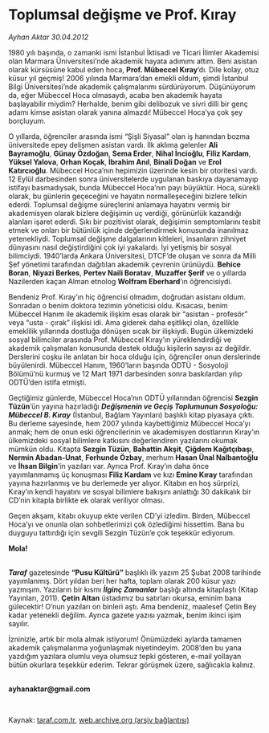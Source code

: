 # Toplumsal değişme ve Prof. Kıray

*Ayhan Aktar 30.04.2012*

<div class="yazi"><p>1980 yılı başında, o zamanki ismi İstanbul İktisadi ve Ticari İlimler Akademisi olan Marmara Üniversitesi’nde akademik hayata adımımı attım. Beni asistan olarak kürsüsüne kabul eden hoca, <b>Prof. Mübeccel Kıray</b>’dı. Dile kolay, otuz küsur yıl geçmiş! 2006 yılında Marmara’dan emekli oldum, şimdi İstanbul Bilgi Üniversitesi’nde akademik çalışmalarımı sürdürüyorum. Düşünüyorum da, eğer Mübeccel Hoca olmasaydı, acaba ben akademik hayata başlayabilir miydim? Herhalde, benim gibi delibozuk ve sivri dilli bir genç adamı kimse asistan olarak yanına almazdı! Mübeccel Hoca’ya çok şey borçluyum.</p>
<p>O yıllarda, öğrenciler arasında ismi “Şişli Siyasal” olan iş hanından bozma üniversitede epey delişmen asistan vardı. İlk aklıma gelenler <b>Ali Bayramoğlu</b>, <b>Günay Özdoğan</b>, <b>Sema Erder</b>, <b>Nihal İncioğlu</b>, <b>Filiz Kardam</b>, <b>Yüksel Yalova</b>, <b>Orhan Koçak</b>, <b>İbrahim Anıl</b>, <b>Binali Doğan</b> ve <b>Erol Katırcıoğlu</b>. Mübeccel Hoca’nın hepimizin üzerinde kesin bir otoritesi vardı. 12 Eylül darbesinden sonra üniversitelerde uygulanan baskıya dayanamayıp istifayı basmadıysak, bunda Mübeccel Hoca’nın payı büyüktür. Hoca, sürekli olarak, bu günlerin geçeceğini ve hayatın normalleşeceğini bizlere telkin ederdi. Toplumsal değişme süreçlerini anlamaya hayatını vermiş bir akademisyen olarak bizlere değişimin uç verdiği, görünürlük kazandığı alanları işaret ederdi. Sıkı bir pozitivist olarak, değişimin semptomlarını tesbit etmek ve onları bir bütünlük içinde değerlendirmek konusunda inanılmaz yetenekliydi. Toplumsal değişme dalgalarının kitleleri, insanların zihniyet dünyasını nasıl değiştirdiğini çok iyi yakalardı. İyi yetişmiş bir sosyal bilimciydi. 1940’larda Ankara Üniversitesi, DTCF’de oluşan ve sonra da Milli Şef yönetimi tarafından dağıtılan akademik çevrenin ürünüydü. <b>Behice Boran</b>, <b>Niyazi Berkes</b>, <b>Pertev Naili Boratav</b>, <b>Muzaffer Şerif</b> ve o yıllarda Nazilerden kaçan Alman etnolog <b>Wolfram Eberhard</b>’ın öğrencisiydi.</p>
<p>Bendeniz Prof. Kıray’ın hiç öğrencisi olmadım, doğrudan asistanı oldum. Sonradan o benim doktora tezimin yöneticisi oldu. Kısacası, benim Mübeccel Hanım ile akademik ilişkim esas olarak bir “asistan - profesör” veya “usta - çırak” ilişkisi idi. Ama giderek daha eşitlikçi olan, özellikle emeklilik yıllarında dostluğa dönüşen sıcak bir ilişkiydi. Bugün ülkemizdeki sosyal bilimciler arasında Prof. Mübeccel Kıray’ın yüreklendirdiği ve akademik çalışmaları konusunda destek olduğu kişilerin sayısı az değildir. Derslerini coşku ile anlatan bir hoca olduğu için, öğrenciler onun derslerinde büyülenirdi. Mübeccel Hanım, 1960’ların başında ODTÜ - Sosyoloji Bölümü’nü kurmuş ve 12 Mart 1971 darbesinden sonra baskılardan yılıp ODTÜ’den istifa etmişti.</p>
<p>Geçtiğimiz günlerde, Mübeccel Hoca’nın ODTÜ yıllarından öğrencisi <b>Sezgin Tüzün</b>’ün yayına hazırladığı <b><i>Değişmenin ve Geçiş Toplumunun Sosyoloğu: Mübeccel B. Kıray</i></b> (İstanbul, Bağlam Yayınları) başlıklı kitap piyasaya çıktı. Bu derleme sayesinde, hem 2007 yılında kaybettiğimiz Mübeccel Hoca’yı anmak; hem de onun eski öğrencilerinin ve akademisyen dostlarının Kıray’ın ülkemizdeki sosyal bilimlere katkısını değerlendiren yazılarını okumak mümkün oldu. Kitapta <b>Sezgin Tüzün</b>, <b>Bahattin Akşit</b>, <b>Çiğdem Kağıtçıbaşı</b>, <b>Nermin Abadan-Unat</b>, <b>Ferhunde Özbay</b>, merhum <b>Hasan Ünal Nalbantoğlu</b> ve <b>İhsan Bilgin</b>’in yazıları var. Ayrıca Prof. Kıray’ın daha önce yayımlanmamış üç konuşması <b>Filiz Kardam</b> ve kızı <b>Emine Kıray</b> tarafından yayına hazırlanmış ve bu derlemede yer alıyor. Kitabın en hoş sürprizi, Kıray’ın kendi hayatını ve sosyal bilimlere bakışını anlattığı 30 dakikalık bir CD’nin kitapla birlikte ek olarak veriliyor olması.</p>
<p>Geçen akşam, kitabı okuyup ekte verilen CD’yi izledim. Birden, Mübeccel Hoca’yı ve onunla olan sohbetlerimizi çok özlediğimi hissettim. Bana bu duyguyu tattırdığı için sevgili Sezgin Tüzün’e çok teşekkür ediyorum.</p>
<p><b>Mola!</b></p>
<p><b><i><br/>Taraf</i></b> gazetesinde <b>“Pusu Kültürü”</b> başlıklı ilk yazım 25 Şubat 2008 tarihinde yayımlanmış. Dört yıldan beri her hafta, toplam olarak 200 küsur yazı yazmışım. Yazıların bir kısmı <b><i>İlginç Zamanlar</i></b> başlığı altında kitaplaştı (Kitap Yayınları, 2011). <b>Çetin Altan</b> üstadımız bu satırları okursa, eminim bana gülecektir! O’nun yazıları on binleri aştı. Ama bendeniz, maalesef Çetin Bey kadar yetenekli değilim. Ayrıca gazete yazısı yazmak, benim ikinci işim sayılır.</p>
<p>İzninizle, artık bir mola almak istiyorum! Önümüzdeki aylarda tamamen akademik çalışmalarıma yoğunlaşmak niyetindeyim. 2008’den bu yana yazdığım yazılara olumlu veya olumsuz tepki gösteren, e-mail yollayan bütün okurlara teşekkür ederim. Tekrar görüşmek üzere, sağlıcakla kalınız.</p>
<p><b><br/>ayhanaktar@gmail.com</b></p>
<p><b> </b></p>
</div>

Kaynak: [taraf.com.tr](http://www.taraf.com.tr/ayhan-aktar/makale-toplumsal-degisme-ve-prof-kiray.htm), [web.archive.org (arşiv bağlantısı)](http://web.archive.org/web/20131107153455/http://www.taraf.com.tr/ayhan-aktar/makale-toplumsal-degisme-ve-prof-kiray.htm)
